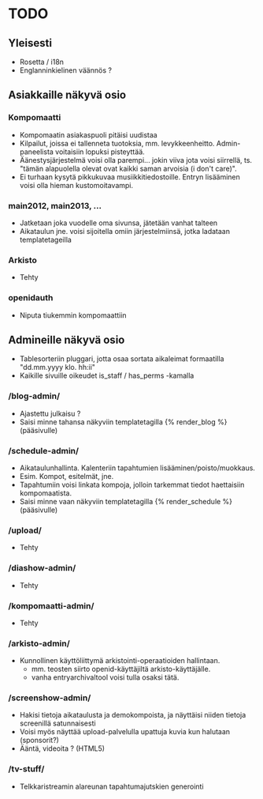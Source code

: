 # TODO

## Yleisesti

* Rosetta / i18n
* Englanninkielinen väännös ?

## Asiakkaille näkyvä osio

### Kompomaatti
* Kompomaatin asiakaspuoli pitäisi uudistaa
* Kilpailut, joissa ei tallenneta tuotoksia, mm. levykkeenheitto. Admin-paneelista voitaisiin lopuksi pisteyttää.
* Äänestysjärjestelmä voisi olla parempi... jokin viiva jota voisi siirrellä, ts. "tämän alapuolella
  olevat ovat kaikki saman arvoisia (i don't care)".
* Ei turhaan kysytä pikkukuvaa musiikkitiedostoille. Entryn lisääminen voisi olla hieman kustomoitavampi.

### main2012, main2013, ...

* Jatketaan joka vuodelle oma sivunsa, jätetään vanhat talteen
* Aikataulun jne. voisi sijoitella omiin järjestelmiinsä, jotka ladataan templatetageilla

### Arkisto

* Tehty

### openidauth

* Niputa tiukemmin kompomaattiin

## Admineille näkyvä osio

* Tablesorteriin pluggari, jotta osaa sortata aikaleimat formaatilla "dd.mm.yyyy klo. hh:ii"
* Kaikille sivuille oikeudet is_staff / has_perms -kamalla

### /blog-admin/

* Ajastettu julkaisu ?
* Saisi minne tahansa näkyviin templatetagilla {% render_blog %} (pääsivulle)

### /schedule-admin/

* Aikataulunhallinta. Kalenteriin tapahtumien lisääminen/poisto/muokkaus.
* Esim. Kompot, esitelmät, jne.
* Tapahtumiin voisi linkata kompoja, jolloin tarkemmat tiedot haettaisiin kompomaatista.
* Saisi minne vaan näkyviin templatetagilla {% render_schedule %} (pääsivulle)

### /upload/

* Tehty
  
### /diashow-admin/

* Tehty

### /kompomaatti-admin/

* Tehty

### /arkisto-admin/

* Kunnollinen käyttöliittymä arkistointi-operaatioiden hallintaan.
  * mm. teosten siirto openid-käyttäjiltä arkisto-käyttäjälle.
  * vanha entryarchivaltool voisi tulla osaksi tätä.
  
### /screenshow-admin/

* Hakisi tietoja aikataulusta ja demokompoista, ja näyttäisi niiden tietoja screenillä satunnaisesti
* Voisi myös näyttää upload-palvelulla upattuja kuvia kun halutaan (sponsorit?)
* Ääntä, videoita ? (HTML5)

### /tv-stuff/
* Telkkaristreamin alareunan tapahtumajutskien generointi
